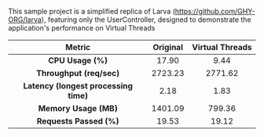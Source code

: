 This sample project is a simplified replica of Larva (https://github.com/GHY-ORG/larva), featuring only the UserController, designed to demonstrate the application's performance on Virtual Threads

| Metric      | Original           | Virtual Threads  |
|:-----------:|:------------------:|:----------------:|
| **CPU Usage (%)**    | 17.90 | 9.44 |
| **Throughput (req/sec)**    | 2723.23      | 2771.62 |
| **Latency (longest processing time)** | 2.18    |  1.83 |
| **Memory Usage (MB)**| 1401.09     |  799.36 |
| **Requests Passed (\%)** | 19.53      | 19.12 |


